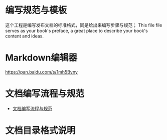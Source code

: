 # 编写规范与模板

这个工程是编写发布文档的标准格式，同是给出来编写步骤与规范；
This file file serves as your book's preface, a great place to describe your book's content and ideas.
# Markdown编辑器

https://pan.baidu.com/s/1mh5Bvny

# 文档编写流程与规范

* [文档编写流程与规范](articles/1-/guide.md)

# 文档目录格式说明


